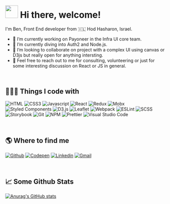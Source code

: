 # <img style="width: 40px;" src="https://camo.githubusercontent.com/4cc9a57bfd6f608470e752bb84f004b658b65866dffbf9d73abe425745d4133f/68747470733a2f2f63646e2e6a7364656c6976722e6e65742f67682f54683357616c6c2f6173736574732d63646e2f506572736f6e616c476974687562526561646d652f48616e6447726565742e676966"> Hi there, welcome! 

I'm Ben, Front End developer from 🇮🇱 Hod Hasharon, Israel.

- 🔭  I’m currently working on Payoneer in the Infra UI core team.
- 🌱  I’m currently diving into Auth2 and Node.js.
- 👯  I’m looking to collaborate on project with a complex UI using canvas or D3js but really open for anything intersting.
- 💬  Feel free to reach out to me for consulting, volunteering or just for some interesting discussion on React or JS in general.

<br>

## 👨🏻‍💻  Things I code with
![HTML](https://img.shields.io/badge/-HTML5-1572B6?style=flat-square&logo=html5&logoColor=white&color=F16525) ![CSS3](https://img.shields.io/badge/-CSS3-1572B6?style=flat-square&logo=css3&logoColor=white&color=2565F1) ![Javascript](https://img.shields.io/badge/-Javascript-1572B6?style=flat-square&logo=javascript&logoColor=black&color=FCDC00) ![React](https://img.shields.io/badge/-React-1572B6?style=flat-square&logo=react&logoColor=black&color=61dafb) 
![Redux](https://img.shields.io/badge/-Redux-1572B6?style=flat-square&logo=redux&logoColor=white&color=indigo) 
![Mobx](https://img.shields.io/badge/-Mobx-1572B6?style=flat-square&logo=Mobx&logoColor=white&color=FF9955) ![Styled Components](https://img.shields.io/badge/-Styled%20Components-1572B6?style=flat-square&logo=styledcomponents&logoColor=black&color=F89CDF) ![D3.js](https://img.shields.io/badge/-D3.js-1572B6?style=flat-square&logo=d3.js&logoColor=white&color=F37455) ![Leaflet](https://img.shields.io/badge/-Leaflet-1572B6?style=flat-square&logo=Leaflet&logoColor=white&color=199900) ![Webpack](https://img.shields.io/badge/-Webpack-1572B6?style=flat-square&logo=webpack&logoColor=white&color=569DC8) ![ESLint](https://img.shields.io/badge/-ESLint-1572B6?style=flat-square&logo=eslint&logoColor=white&color=4B32C3) ![SCSS](https://img.shields.io/badge/-SASS-1572B6?style=flat-square&logo=sass&logoColor=white&color=CF649A) ![Storybook](https://img.shields.io/badge/-Storybook-1572B6?style=flat-square&logo=storybook&logoColor=white&color=FF4785) ![Git](https://img.shields.io/badge/-Git-1572B6?style=flat-square&logo=git&logoColor=white&color=F44D27) ![NPM](https://img.shields.io/badge/-NPM-1572B6?style=flat-square&logo=npm&logoColor=white&color=C80001) ![Prettier](https://img.shields.io/badge/-Prettier-1572B6?style=flat-square&logo=prettier&logoColor=white&color=F8BC44) ![Visual Studio Code](https://img.shields.io/badge/-Visual%20Studio%20Code-1572B6?style=flat-square&logo=visualstudiocode&logoColor=white&color=005BA4)

<br>

## 🌎  Where to find me

[![Github](https://camo.githubusercontent.com/64271b7abdea5f50c23a3717d767e05ffa845085a3e74fcb57afeb592377f2b7/68747470733a2f2f696d672e736869656c64732e696f2f62616467652f2d4769744875622d2532333132313030452e7376673f267374796c653d666f722d7468652d6261646765266c6f676f3d476974687562266c6f676f436f6c6f723d7768697465)](https://github.com/BenGedi)
[![Codepen](https://camo.githubusercontent.com/fa7600152943050ca3e454f300415ffeeb1051a21da7894a74a99e19d18a1baa/68747470733a2f2f696d672e736869656c64732e696f2f62616467652f2d436f646570656e2d3030303030303f7374796c653d666f722d7468652d6261646765266c6f676f3d636f646570656e266c6f676f436f6c6f723d7768697465)](https://codepen.io/bengedi)
[![Linkedin](https://camo.githubusercontent.com/f4ee3825bee1ba1fe8ba93c3903dd2f1b7af9ff0f7fbc8fe036fe4386f574705/68747470733a2f2f696d672e736869656c64732e696f2f62616467652f2d4c696e6b6564696e2d2532333030373742352e7376673f267374796c653d666f722d7468652d6261646765266c6f676f3d6c696e6b6564696e266c6f676f436f6c6f723d7768697465)](https://www.linkedin.com/in/ben-gedi-36943515/)
[![Gmail](https://camo.githubusercontent.com/3497f4f7905bf0a72f7a79d7390c46fd6b573d21709baab33f490d70ecc82504/68747470733a2f2f696d672e736869656c64732e696f2f62616467652f2d476d61696c2d4541343333353f7374796c653d666f722d7468652d6261646765266c6f676f3d676d61696c266c6f676f436f6c6f723d7768697465)](mailto:bengedi@gmail.com)



<br>

## 📈  Some Github Stats
[![Anurag's GitHub stats](https://github-readme-stats.vercel.app/api?username=BenGedi)](https://github.com/anuraghazra/github-readme-stats)

<!--

![👋🏻](https://camo.githubusercontent.com/4cc9a57bfd6f608470e752bb84f004b658b65866dffbf9d73abe425745d4133f/68747470733a2f2f63646e2e6a7364656c6976722e6e65742f67682f54683357616c6c2f6173736574732d63646e2f506572736f6e616c476974687562526561646d652f48616e6447726565742e676966)

-->

